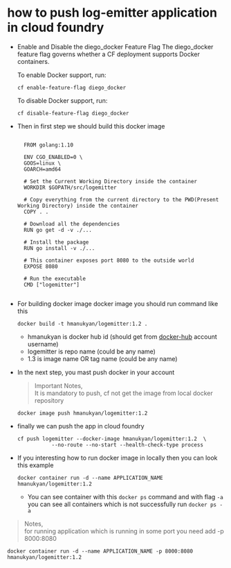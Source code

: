 
# how to push log-emitter application in cloud foundry
- Enable and Disable the diego_docker Feature Flag
  The diego_docker feature flag governs whether a CF deployment supports Docker containers.

  To enable Docker support, run:

  <pre><code>cf enable-feature-flag diego_docker</pre></code>
  To disable Docker support, run:
  <pre><code>cf disable-feature-flag diego_docker</pre></code>

- Then in first step we should build this docker image
    <pre><code>
    FROM golang:1.10
    
    ENV CGO_ENABLED=0 \
    GOOS=linux \
    GOARCH=amd64
    
    # Set the Current Working Directory inside the container
    WORKDIR $GOPATH/src/logemitter
    
    # Copy everything from the current directory to the PWD(Present Working Directory) inside the container
    COPY . .
    
    # Download all the dependencies
    RUN go get -d -v ./...
    
    # Install the package
    RUN go install -v ./...
    
    # This container exposes port 8080 to the outside world
    EXPOSE 8080
    
    # Run the executable
    CMD ["logemitter"]
    </pre></code>
- For building docker image docker image you should run command like this
   <pre><code>docker build -t hmanukyan/logemitter:1.2 . </pre></code>
    - hmanukyan is docker hub id (should get from [docker-hub](https://hub.docker.com) account username)
    - logemitter is repo name (could be any name)
    - 1.3 is image name OR tag name (could be any name)
- In the next step, you mast push docker in your account
  > Important Notes,    
  It is mandatory to push, cf not get the image from local docker repository
  <pre><code>docker image push hmanukyan/logemitter:1.2</pre></code>
- finally we can push the app in cloud foundry
  <pre><code>cf push logemitter --docker-image hmanukyan/logemitter:1.2  \
             --no-route --no-start --health-check-type process 
  </pre></code>
- If you interesting how to run docker image in locally then you can look this example
  <pre><code>docker container run -d --name APPLICATION_NAME hmanukyan/logemitter:1.2</pre></code>
  - You can see container with this  `docker ps` command and with flag `-a` you can see all containers 
   which is not successfully run `docker ps -a`
> Notes,    
for running application which is running in some port you need add -p 8000:8080
<pre><code>docker container run -d --name APPLICATION_NAME -p 8000:8080 hmanukyan/logemitter:1.2</pre></code>

